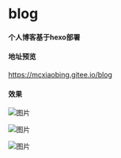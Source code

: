 # blog

#### 个人博客基于hexo部署

#### 地址预览
https://mcxiaobing.gitee.io/blog

#### 效果
![图片](https://mcxiaobing.gitee.io/blog/img/github/hexoblog/1.png)


![图片](https://mcxiaobing.gitee.io/blog/img/github/hexoblog/2.png)


![图片](https://mcxiaobing.gitee.io/blog/img/github/hexoblog/3.png)

